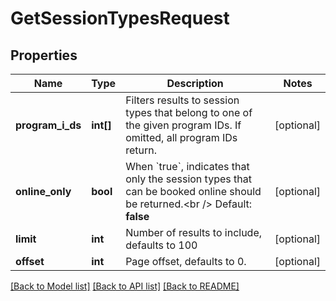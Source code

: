 # GetSessionTypesRequest

## Properties
Name | Type | Description | Notes
------------ | ------------- | ------------- | -------------
**program_i_ds** | **int[]** | Filters results to session types that belong to one of the given program IDs. If omitted, all program IDs return. | [optional] 
**online_only** | **bool** | When &#x60;true&#x60;, indicates that only the session types that can be booked online should be returned.&lt;br /&gt;  Default: **false** | [optional] 
**limit** | **int** | Number of results to include, defaults to 100 | [optional] 
**offset** | **int** | Page offset, defaults to 0. | [optional] 

[[Back to Model list]](../README.md#documentation-for-models) [[Back to API list]](../README.md#documentation-for-api-endpoints) [[Back to README]](../README.md)


